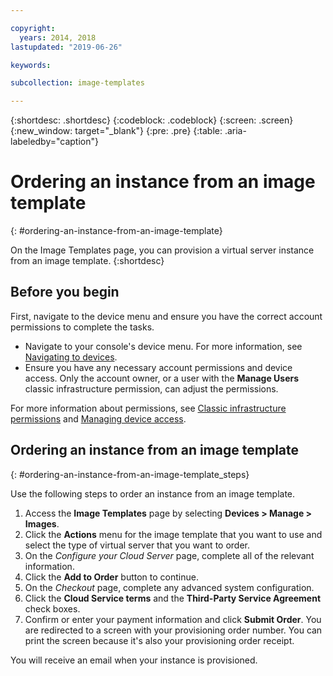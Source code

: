```yaml
---

copyright:
  years: 2014, 2018
lastupdated: "2019-06-26"

keywords:

subcollection: image-templates

---
```


{:shortdesc: .shortdesc}
{:codeblock: .codeblock}
{:screen: .screen}
{:new_window: target="_blank"}
{:pre: .pre}
{:table: .aria-labeledby="caption"}


# Ordering an instance from an image template
{: #ordering-an-instance-from-an-image-template}

On the Image Templates page, you can provision a virtual server instance from an image template.
{:shortdesc}

## Before you begin
First, navigate to the device menu and ensure you have the correct account permissions to complete the tasks.

* Navigate to your console's device menu. For more information, see [Navigating to devices](/docs/image-templates?topic=virtual-servers-navigating-devices).
* Ensure you have any necessary account permissions and device access. Only the account owner, or a user with the **Manage Users** classic infrastructure permission, can adjust the permissions.

For more information about permissions, see [Classic infrastructure permissions](/docs/iam?topic=iam-infrapermission#infrapermission) and [Managing device access](/docs/vsi?topic=virtual-servers-managing-device-access).

## Ordering an instance from an image template
{: #ordering-an-instance-from-an-image-template_steps}

Use the following steps to order an instance from an image template.

1. Access the **Image Templates** page by selecting **Devices > Manage > Images**.
2. Click the **Actions** menu for the image template that you want to use and select the type of virtual server that you want to order.
3. On the _Configure your Cloud Server_ page, complete all of the relevant information.
4. Click the **Add to Order** button to continue.
5. On the _Checkout_ page, complete any advanced system configuration.
6. Click the **Cloud Service terms** and the **Third-Party Service Agreement** check boxes.
7. Confirm or enter your payment information and click **Submit Order**. You are redirected to a screen with your provisioning order number. You can print the screen because it's also your provisioning order receipt.

You will receive an email when your instance is provisioned.
